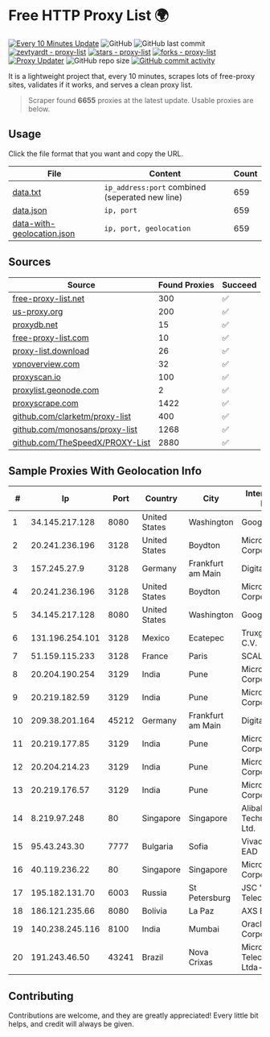 
# Free HTTP Proxy List 🌍

[![Every 10 Minutes Update](https://github.com/mertguvencli/http-proxy-list/actions/workflows/main.yml/badge.svg?branch=main)](https://github.com/mertguvencli/http-proxy-list/actions/workflows/main.yml)
![GitHub](https://img.shields.io/github/license/mertguvencli/http-proxy-list)
![GitHub last commit](https://img.shields.io/github/last-commit/mertguvencli/http-proxy-list)
[![zevtyardt - proxy-list](https://img.shields.io/static/v1?label=zevtyardt&message=proxy-list&color=blue&logo=github)](https://github.com/zevtyardt/proxy-list "Go to GitHub repo")
[![stars - proxy-list](https://img.shields.io/github/stars/zevtyardt/proxy-list?style=social)](https://github.com/zevtyardt/proxy-list)
[![forks - proxy-list](https://img.shields.io/github/forks/zevtyardt/proxy-list?style=social)](https://github.com/zevtyardt/proxy-list)
[![Proxy Updater](https://github.com/zevtyardt/proxy-list/workflows/Proxy%20Updater/badge.svg)](https://github.com/zevtyardt/proxy-list/actions?query=workflow:"Proxy+Updater")
![GitHub repo size](https://img.shields.io/github/repo-size/zevtyardt/proxy-list)
[![GitHub commit activity](https://img.shields.io/github/commit-activity/m/zevtyardt/proxy-list?logo=commits)](https://github.com/zevtyardt/proxy-list/commits/main)

It is a lightweight project that, every 10 minutes, scrapes lots of free-proxy sites, validates if it works, and serves a clean proxy list.

> Scraper found **6655** proxies at the latest update. Usable proxies are below.

## Usage

Click the file format that you want and copy the URL.

|File|Content|Count|
|----|-------|-----|
|[data.txt](https://raw.githubusercontent.com/mertguvencli/http-proxy-list/main/proxy-list/data.txt)|`ip_address:port` combined (seperated new line)|659|
|[data.json](https://raw.githubusercontent.com/mertguvencli/http-proxy-list/main/proxy-list/data.json)|`ip, port`|659|
|[data-with-geolocation.json](https://raw.githubusercontent.com/mertguvencli/http-proxy-list/main/proxy-list/data-with-geolocation.json)|`ip, port, geolocation`|659|

## Sources

|Source|Found Proxies|Succeed|
|------|-------------|-------|
|[free-proxy-list.net](https://free-proxy-list.net)|300|✅|
|[us-proxy.org](https://www.us-proxy.org)|200|✅|
|[proxydb.net](http://proxydb.net)|15|✅|
|[free-proxy-list.com](https://free-proxy-list.com/?page=&port=&type%5B%5D=http&type%5B%5D=https&up_time=0&search=Search)|10|✅|
|[proxy-list.download](https://www.proxy-list.download/HTTP)|26|✅|
|[vpnoverview.com](https://vpnoverview.com/privacy/anonymous-browsing/free-proxy-servers)|32|✅|
|[proxyscan.io](https://www.proxyscan.io)|100|✅|
|[proxylist.geonode.com](https://proxylist.geonode.com/api/proxy-list?limit=300&page=1&sort_by=lastChecked&sort_type=desc&protocols=http,https)|2|✅|
|[proxyscrape.com](https://api.proxyscrape.com/v2/?request=displayproxies&protocol=http&timeout=10000&country=all&ssl=all&anonymity=all)|1422|✅|
|[github.com/clarketm/proxy-list](https://raw.githubusercontent.com/clarketm/proxy-list/master/proxy-list-raw.txt)|400|✅|
|[github.com/monosans/proxy-list](https://raw.githubusercontent.com/monosans/proxy-list/main/proxies/http.txt)|1268|✅|
|[github.com/TheSpeedX/PROXY-List](https://raw.githubusercontent.com/TheSpeedX/PROXY-List/master/http.txt)|2880|✅|


## Sample Proxies With Geolocation Info

|#|Ip|Port|Country|City|Internet Service Provider|
|-|--|----|-------|----|-------------------------|
|1|34.145.217.128|8080|United States|Washington|Google LLC|
|2|20.241.236.196|3128|United States|Boydton|Microsoft Corporation|
|3|157.245.27.9|3128|Germany|Frankfurt am Main|DigitalOcean, LLC|
|4|20.241.236.196|3128|United States|Boydton|Microsoft Corporation|
|5|34.145.217.128|8080|United States|Washington|Google LLC|
|6|131.196.254.101|3128|Mexico|Ecatepec|Truxgo S. R.L. de C.V.|
|7|51.159.115.233|3128|France|Paris|SCALEWAY|
|8|20.204.190.254|3129|India|Pune|Microsoft Corporation|
|9|20.219.182.59|3129|India|Pune|Microsoft Corporation|
|10|209.38.201.164|45212|Germany|Frankfurt am Main|DigitalOcean, LLC|
|11|20.219.177.85|3129|India|Pune|Microsoft Corporation|
|12|20.204.214.23|3129|India|Pune|Microsoft Corporation|
|13|20.219.176.57|3129|India|Pune|Microsoft Corporation|
|14|8.219.97.248|80|Singapore|Singapore|Alibaba (US) Technology Co., Ltd.|
|15|95.43.243.30|7777|Bulgaria|Sofia|Vivacom Bulgaria EAD|
|16|40.119.236.22|80|Singapore|Singapore|Microsoft Corporation|
|17|195.182.131.70|6003|Russia|St Petersburg|JSC "Severen-Telecom"|
|18|186.121.235.66|8080|Bolivia|La Paz|AXS Bolivia S. A.|
|19|140.238.245.116|8100|India|Mumbai|Oracle Corporation|
|20|191.243.46.50|43241|Brazil|Nova Crixas|Microturbo Telecomunicacoes Ltda-me|



## Contributing

Contributions are welcome, and they are greatly appreciated! Every
little bit helps, and credit will always be given.

